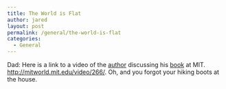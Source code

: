 ```yaml
---
title: The World is Flat
author: jared
layout: post
permalink: /general/the-world-is-flat
categories:
  - General
---
```

Dad: Here is a link to a video of the [author][1] discussing his [book][2] at MIT. <http://mitworld.mit.edu/video/266/>. Oh, and you forgot your hiking boots at the house.

 [1]: http://www.nytimes.com/ref/opinion/FRIEDMAN-BIO.html
 [2]: http://www.amazon.com/exec/obidos/tg/detail/-/0374292884